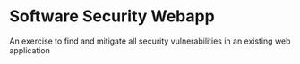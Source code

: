 
# Software Security Webapp 

An exercise to find and mitigate all security vulnerabilities in an existing web application 
